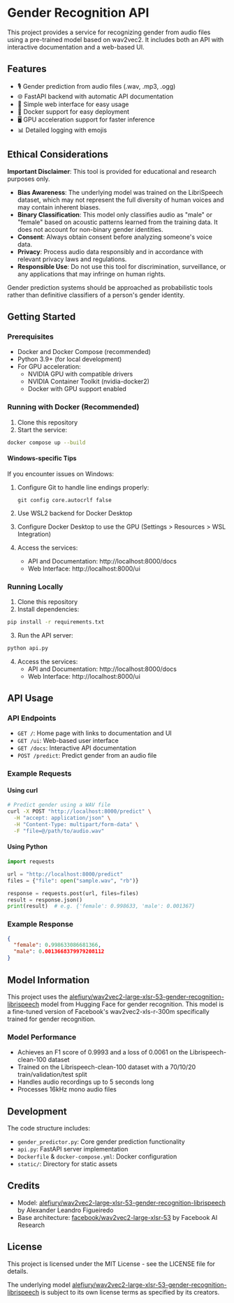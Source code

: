 # Gender Recognition API

This project provides a service for recognizing gender from audio files using a pre-trained model based on wav2vec2. It includes both an API with interactive documentation and a web-based UI.

## Features

- 🎙️ Gender prediction from audio files (.wav, .mp3, .ogg)
- 🌐 FastAPI backend with automatic API documentation
- 👥 Simple web interface for easy usage
- 🐳 Docker support for easy deployment
- 🖥️ GPU acceleration support for faster inference
- 📊 Detailed logging with emojis

## Ethical Considerations

**Important Disclaimer**: This tool is provided for educational and research purposes only.

- **Bias Awareness**: The underlying model was trained on the LibriSpeech dataset, which may not represent the full diversity of human voices and may contain inherent biases.
- **Binary Classification**: This model only classifies audio as "male" or "female" based on acoustic patterns learned from the training data. It does not account for non-binary gender identities.
- **Consent**: Always obtain consent before analyzing someone's voice data.
- **Privacy**: Process audio data responsibly and in accordance with relevant privacy laws and regulations.
- **Responsible Use**: Do not use this tool for discrimination, surveillance, or any applications that may infringe on human rights.

Gender prediction systems should be approached as probabilistic tools rather than definitive classifiers of a person's gender identity.

## Getting Started

### Prerequisites

- Docker and Docker Compose (recommended)
- Python 3.9+ (for local development)
- For GPU acceleration:
  - NVIDIA GPU with compatible drivers
  - NVIDIA Container Toolkit (nvidia-docker2)
  - Docker with GPU support enabled

### Running with Docker (Recommended)

1. Clone this repository
2. Start the service:

```bash
docker compose up --build
```

#### Windows-specific Tips

If you encounter issues on Windows:

1. Configure Git to handle line endings properly:
   ```
   git config core.autocrlf false
   ```

2. Use WSL2 backend for Docker Desktop

3. Configure Docker Desktop to use the GPU (Settings > Resources > WSL Integration)

3. Access the services:
   - API and Documentation: http://localhost:8000/docs
   - Web Interface: http://localhost:8000/ui

### Running Locally

1. Clone this repository
2. Install dependencies:

```bash
pip install -r requirements.txt
```

3. Run the API server:

```bash
python api.py
```

4. Access the services:
   - API and Documentation: http://localhost:8000/docs
   - Web Interface: http://localhost:8000/ui

## API Usage

### API Endpoints

- `GET /`: Home page with links to documentation and UI
- `GET /ui`: Web-based user interface
- `GET /docs`: Interactive API documentation
- `POST /predict`: Predict gender from an audio file

### Example Requests

#### Using curl

```bash
# Predict gender using a WAV file
curl -X POST "http://localhost:8000/predict" \
  -H "accept: application/json" \
  -H "Content-Type: multipart/form-data" \
  -F "file=@/path/to/audio.wav"

```

#### Using Python

```python
import requests

url = "http://localhost:8000/predict"
files = {"file": open("sample.wav", "rb")}

response = requests.post(url, files=files)
result = response.json()
print(result)  # e.g. {'female': 0.998633, 'male': 0.001367}
```

### Example Response

```json
{
  "female": 0.998633086681366,
  "male": 0.0013668379979208112
}
```

## Model Information

This project uses the [alefiury/wav2vec2-large-xlsr-53-gender-recognition-librispeech](https://huggingface.co/alefiury/wav2vec2-large-xlsr-53-gender-recognition-librispeech) model from Hugging Face for gender recognition. This model is a fine-tuned version of Facebook's wav2vec2-xls-r-300m specifically trained for gender recognition.

### Model Performance

- Achieves an F1 score of 0.9993 and a loss of 0.0061 on the Librispeech-clean-100 dataset
- Trained on the Librispeech-clean-100 dataset with a 70/10/20 train/validation/test split
- Handles audio recordings up to 5 seconds long
- Processes 16kHz mono audio files

## Development

The code structure includes:

- `gender_predictor.py`: Core gender prediction functionality
- `api.py`: FastAPI server implementation
- `Dockerfile` & `docker-compose.yml`: Docker configuration
- `static/`: Directory for static assets

## Credits

- Model: [alefiury/wav2vec2-large-xlsr-53-gender-recognition-librispeech](https://huggingface.co/alefiury/wav2vec2-large-xlsr-53-gender-recognition-librispeech) by Alexander Leandro Figueiredo
- Base architecture: [facebook/wav2vec2-large-xlsr-53](https://huggingface.co/facebook/wav2vec2-large-xlsr-53) by Facebook AI Research

## License

This project is licensed under the MIT License - see the LICENSE file for details.

The underlying model [alefiury/wav2vec2-large-xlsr-53-gender-recognition-librispeech](https://huggingface.co/alefiury/wav2vec2-large-xlsr-53-gender-recognition-librispeech) is subject to its own license terms as specified by its creators.
